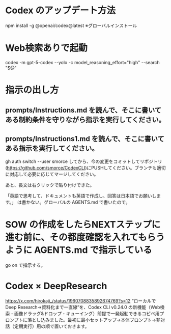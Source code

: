 ﻿# Codex のアップデート方法
npm install -g @openai/codex@latest
※グローバルインストール

# Web検索ありで起動
codex -m gpt-5-codex --yolo -c model_reasoning_effort="high" --search "$@"

# 指示の出し方
prompts/Instructions.md を読んで、そこに書いてある制約条件を守りながら指示を実行してください。
--------------------------------
prompts/Instructions1.md を読んで、そこに書いてある指示を実行してください。
--------------------------------
gh auth switch --user smorce
してから、今の変更をコミットしてリポジトリ(https://github.com/smorce/CodexCLI)にPUSHしてください。ブランチも適切に対応して必要に応じてマージしてください。

あと、長文は右クリックで貼り付けできた。



「英語で思考して、ドキュメントも英語で作成し、回答は日本語でお願いします。」
は書かない。グローバルの AGENTS.md で書いたので。


# SOW の作成をしたらNEXTステップに進む前に、その都度確認を入れてもらうように AGENTS.md で指示している

go on で指示する。

# Codex × DeepResearch

https://x.com/hirokaji_/status/1960708835892674769?s=12
“ローカルで Deep Research→資料化まで一直線”を、Codex CLI v0.24.0 の新機能（Web検索・画像ドラッグ&ドロップ・キューイング）前提で一発起動できるコピペ用プロンプトに落とし込みました。最初に最小セットアップ→本体プロンプト→非対話（定期実行）用の順で置いておきます。